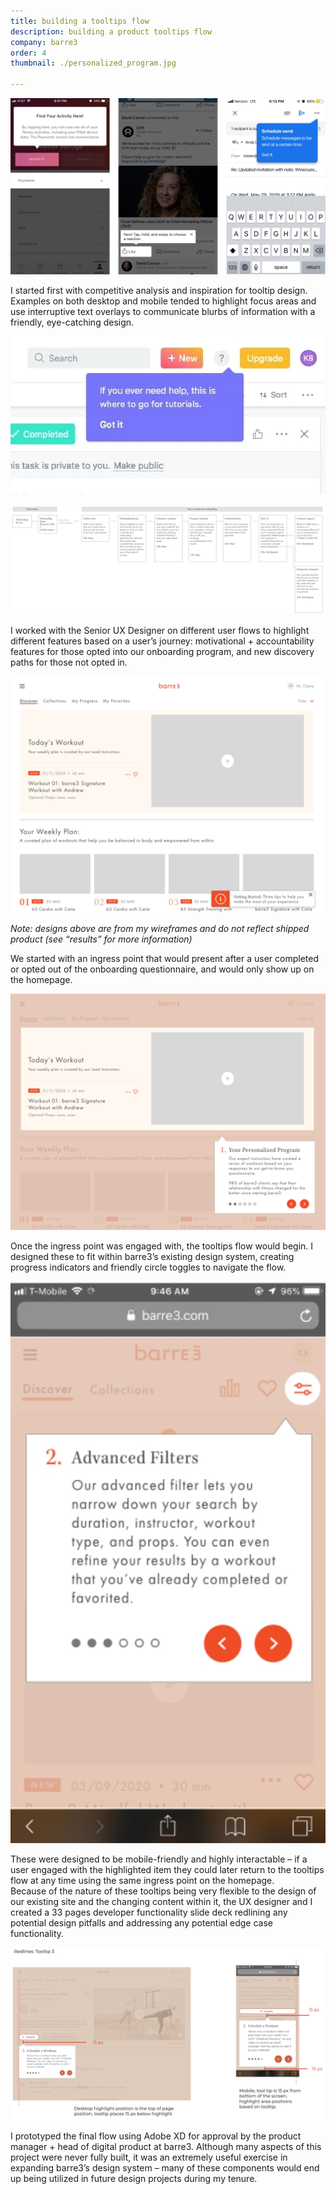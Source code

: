 ```yaml
---
title: building a tooltips flow
description: building a product tooltips flow
company: barre3
order: 4
thumbnail: ./personalized_program.jpg

---
```


![img](./schedule_sent.jpg)

<div class="items-center md:flex gap-8">
  <div class="flex-1">
  I started first with competitive analysis and inspiration for tooltip design. Examples on both desktop and mobile tended to highlight focus areas and use interruptive text overlays to communicate blurbs of information with a friendly, eye-catching design.
  </div>

  <div class="flex-1">

  ![img](./asana_tooltips.jpg)
  </div>
</div>


![img](./onboard_chart.jpg)

I worked with the Senior UX Designer on different user flows to highlight different features based on a user’s journey: motivational + accountability features for those opted into our onboarding program, and new discovery paths for those not opted in.

![img](./tooltip_1_desktop.jpg)

_Note: designs above are from my wireframes and do not reflect shipped product (see “results” for more information)_

We started with an ingress point that would present after a user completed or opted out of the onboarding questionnaire, and would only show up on the homepage.

![img](./tooltip_2_desktop.jpg)

Once the ingress point was engaged with, the tooltips flow would begin. I designed these to fit within barre3’s existing design system, creating progress indicators and friendly circle toggles to navigate the flow.

<div class="md:flex gap-8">

  <div class="flex-1">

  ![img](./tooltip_mobile.jpg)

  </div>

  <div class="flex-1">
  These were designed to be mobile-friendly and highly interactable – if a user engaged with the highlighted item they could later return to the tooltips flow at any time using the same ingress point on the homepage.<br>
  Because of the nature of these tooltips being very flexible to the design of our existing site and the changing content within it, the UX designer and I created a 33 pages developer functionality slide deck redlining any potential design pitfalls and addressing any potential edge case functionality.
  </div>

</div>

![img](./tooltips.jpg)

I prototyped the final flow using Adobe XD for approval by the product manager + head of digital product at barre3. Although many aspects of this project were never fully built, it was an extremely useful exercise in expanding barre3’s design system – many of these components would end up being utilized in future design projects during my tenure.
